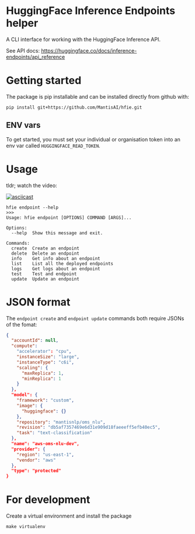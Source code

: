 # HuggingFace Inference Endpoints helper

A CLI interface for working with the HuggingFace Inference API.

See API docs: https://huggingface.co/docs/inference-endpoints/api_reference

# Getting started

The package is pip installable and can be installed directly from github with:

```
pip install git+https://github.com/MantisAI/hfie.git
```

## ENV vars

To get started, you must set your individual or organisation token into an env var called `HUGGINGFACE_READ_TOKEN`.

# Usage

tldr; watch the video:

[![asciicast](https://asciinema.org/a/m2MyTRsJ1H6kaW2ygwr37qbh2.svg)](https://asciinema.org/a/m2MyTRsJ1H6kaW2ygwr37qbh2)

```
hfie endpoint --help
>>>
Usage: hfie endpoint [OPTIONS] COMMAND [ARGS]...

Options:
  --help  Show this message and exit.

Commands:
  create  Create an endpoint
  delete  Delete an endpoint
  info    Get info about an endpoint
  list    List all the deployed endpoints
  logs    Get logs about an endpoint
  test    Test and endpoint
  update  Update an endpoint

```

# JSON format

The `endpoint create` and `endpoint update` commands both require JSONs of the fomat:

```json
{
  "accountId": null,
  "compute":
    "accelerator": "cpu",
    "instanceSize": "large",
    "instanceType": "c6i",
    "scaling": {
      "maxReplica": 1,
      "minReplica": 1
    }
  },
  "model": {
    "framework": "custom",
    "image": {
      "huggingface": {}
    },
    "repository": "mantisnlp/oms_nlu",
    "revision": "db5af7357469e6d31e909d18faeeeff5efb40ec5",
    "task": "text-classification"
  },
  "name": "aws-oms-nlu-dev",
  "provider": {
    "region": "us-east-1",
    "vendor": "aws"
  },
  "type": "protected"
}
```

# For development

Create a virtual environment and install the package

```
make virtualenv
```

